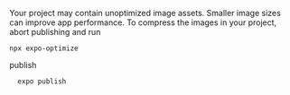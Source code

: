 
Your project may contain unoptimized image assets. Smaller image sizes can improve app performance.
To compress the images in your project, abort publishing and run 
```
npx expo-optimize
```

publish
```
  expo publish
```
